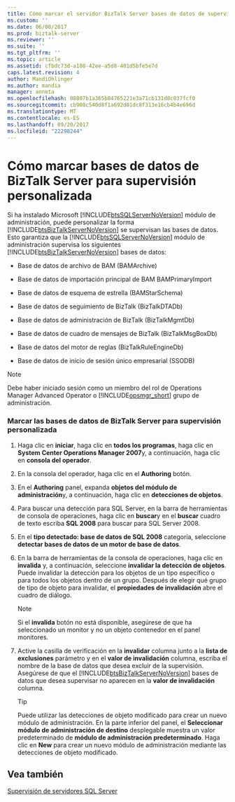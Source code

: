 ```yaml
---
title: Cómo marcar el servidor BizTalk Server bases de datos de supervisión personalizada | Documentos de Microsoft
ms.custom: ''
ms.date: 06/08/2017
ms.prod: biztalk-server
ms.reviewer: ''
ms.suite: ''
ms.tgt_pltfrm: ''
ms.topic: article
ms.assetid: cfbdc73d-a108-42ee-a5d8-401d5bfe5e7d
caps.latest.revision: 4
author: MandiOhlinger
ms.author: mandia
manager: anneta
ms.openlocfilehash: 08807b1a365b84765221e3a71cb131d8c037fcf0
ms.sourcegitcommit: cb908c540d8f1a692d01dc8f313e16cb4b4e696d
ms.translationtype: MT
ms.contentlocale: es-ES
ms.lasthandoff: 09/20/2017
ms.locfileid: "22298244"
---
```

# <a name="how-to-mark-biztalk-server-databases-for-customized-monitoring"></a>Cómo marcar bases de datos de BizTalk Server para supervisión personalizada
Si ha instalado Microsoft [!INCLUDE[btsSQLServerNoVersion](../includes/btssqlservernoversion-md.md)] módulo de administración, puede personalizar la forma [!INCLUDE[btsBizTalkServerNoVersion](../includes/btsbiztalkservernoversion-md.md)] se supervisan las bases de datos. Esto garantiza que la [!INCLUDE[btsSQLServerNoVersion](../includes/btssqlservernoversion-md.md)] módulo de administración supervisa los siguientes [!INCLUDE[btsBizTalkServerNoVersion](../includes/btsbiztalkservernoversion-md.md)] bases de datos:  
  
-   Base de datos de archivo de BAM (BAMArchive)  
  
-   Base de datos de importación principal de BAM BAMPrimaryImport  
  
-   Base de datos de esquema de estrella (BAMStarSchema)  
  
-   Base de datos de seguimiento de BizTalk (BizTalkDTADb)  
  
-   Base de datos de administración de BizTalk  (BizTalkMgmtDb)  
  
-   Base de datos de cuadro de mensajes de BizTalk (BizTalkMsgBoxDb)  
  
-   Base de datos del motor de reglas (BizTalkRuleEngineDb)  
  
-   Base de datos de inicio de sesión único empresarial (SSODB)  
  
> [!NOTE]  
>  Debe haber iniciado sesión como un miembro del rol de Operations Manager Advanced Operator o [!INCLUDE[opsmgr_short](../includes/opsmgr-short-md.md)] grupo de administración.  
  
### <a name="to-mark-biztalk-server-databases-for-customized-monitoring"></a>Marcar las bases de datos de BizTalk Server para supervisión personalizada  
  
1.  Haga clic en **iniciar**, haga clic en **todos los programas**, haga clic en **System Center Operations Manager 2007**y, a continuación, haga clic en **consola del operador**.  
  
2.  En la consola del operador, haga clic en el **Authoring** botón.  
  
3.  En el **Authoring** panel, expanda **objetos del módulo de administración**y, a continuación, haga clic en **detecciones de objetos**.  
  
4.  Para buscar una detección para SQL Server, en la barra de herramientas de consola de operaciones, haga clic en **buscar**y en el **buscar** cuadro de texto escriba **SQL 2008** para buscar para SQL Server 2008.  
  
5.  En el **tipo detectado: base de datos de SQL 2008** categoría, seleccione **detectar bases de datos de un motor de base de datos**.  
  
6.  En la barra de herramientas de la consola de operaciones, haga clic en **invalida** y, a continuación, seleccione **invalidar la detección de objetos**. Puede invalidar la detección para los objetos de un tipo específico o para todos los objetos dentro de un grupo. Después de elegir qué grupo de tipo de objeto para invalidar, el **propiedades de invalidación** abre el cuadro de diálogo.  
  
    > [!NOTE]  
    >  Si el **invalida** botón no está disponible, asegúrese de que ha seleccionado un monitor y no un objeto contenedor en el panel monitores.  
  
7.  Active la casilla de verificación en la **invalidar** columna junto a la **lista de exclusiones** parámetro y en el **valor de invalidación** columna, escriba el nombre de la base de datos que desea excluir de la supervisión. Asegúrese de que el [!INCLUDE[btsBizTalkServerNoVersion](../includes/btsbiztalkservernoversion-md.md)] bases de datos que desea supervisar no aparecen en la **valor de invalidación** columna.  
  
    > [!TIP]  
    >  Puede utilizar las detecciones de objeto modificado para crear un nuevo módulo de administración. En la parte inferior del panel, el **Seleccionar módulo de administración de destino** desplegable muestra un valor predeterminado de **módulo de administración predeterminado**. Haga clic en **New** para crear un nuevo módulo de administración mediante las detecciones de objeto modificado.  
  
## <a name="see-also"></a>Vea también  
 [Supervisión de servidores SQL Server](../technical-guides/monitoring-sql-servers.md)